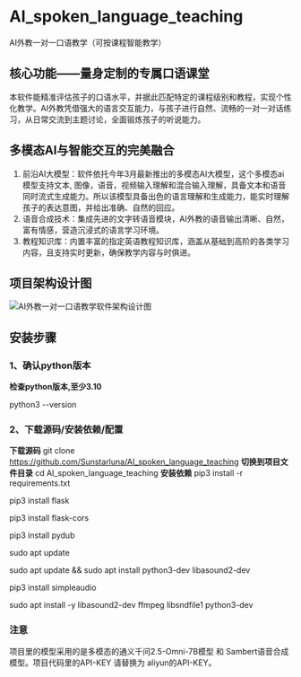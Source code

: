 # AI_spoken_language_teaching
AI外教一对一口语教学（可按课程智能教学）

## 核心功能——量身定制的专属口语课堂
本软件能精准评估孩子的口语水平，并据此匹配特定的课程级别和教程，实现个性化教学。AI外教凭借强大的语言交互能力，与孩子进行自然、流畅的一对一对话练习，从日常交流到主题讨论，全面锻炼孩子的听说能力。

## 多模态AI与智能交互的完美融合
1. 前沿AI大模型：软件依托今年3月最新推出的多模态AI大模型，这个多模态ai模型支持文本, 图像，语音，视频输入理解和混合输入理解，具备文本和语音同时流式生成能力。所以该模型具备出色的语言理解和生成能力，能实时理解孩子的表达意图，并给出准确、自然的回应。
2. 语音合成技术：集成先进的文字转语音模块，AI外教的语音输出清晰、自然，富有情感，营造沉浸式的语言学习环境。
3. 教程知识库：内置丰富的指定英语教程知识库，涵盖从基础到高阶的各类学习内容，且支持实时更新，确保教学内容与时俱进。

## 项目架构设计图
![AI外教一对一口语教学软件架构设计图](https://github.com/user-attachments/assets/6f149f8a-9080-45f9-8ec4-53bee1b00467)

## 安装步骤
### 1、确认python版本
**检查python版本,至少3.10**

python3 --version

### 2、下载源码/安装依赖/配置
**下载源码**
git clone https://github.com/Sunstarluna/AI_spoken_language_teaching
**切换到项目文件目录**
cd AI_spoken_language_teaching
**安装依赖**
pip3 install -r requirements.txt 

pip3 install flask

pip3 install flask-cors

pip3 install pydub

sudo apt update

sudo apt update && sudo apt install python3-dev libasound2-dev

pip3 install simpleaudio

sudo apt install -y libasound2-dev ffmpeg libsndfile1 python3-dev

### 注意
项目里的模型采用的是多模态的通义千问2.5-Omni-7B模型 和 Sambert语音合成模型。项目代码里的API-KEY 请替换为 aliyun的API-KEY。



